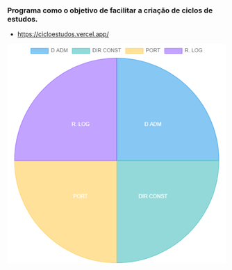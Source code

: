 ### Programa como o objetivo de facilitar a criação de ciclos de estudos.

- https://cicloestudos.vercel.app/
    
![Texto alternativo](/estudo_diario.jpg)
